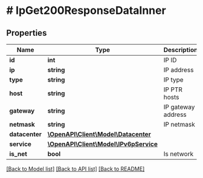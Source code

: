 # # IpGet200ResponseDataInner

## Properties

Name | Type | Description | Notes
------------ | ------------- | ------------- | -------------
**id** | **int** | IP ID | [optional]
**ip** | **string** | IP address | [optional]
**type** | **string** | IP type | [optional]
**host** | **string** | IP PTR hosts | [optional]
**gateway** | **string** | IP gateway address | [optional]
**netmask** | **string** | IP netmask | [optional]
**datacenter** | [**\OpenAPI\Client\Model\Datacenter**](Datacenter.md) |  | [optional]
**service** | [**\OpenAPI\Client\Model\IPv6pService**](IPv6pService.md) |  | [optional]
**is_net** | **bool** | Is network | [optional]

[[Back to Model list]](../../README.md#models) [[Back to API list]](../../README.md#endpoints) [[Back to README]](../../README.md)
